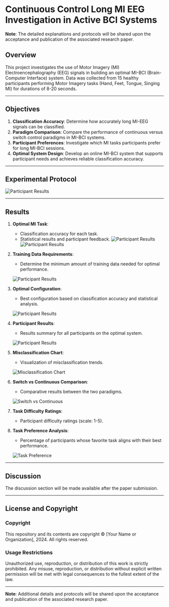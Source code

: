 # Continuous Control Long MI EEG Investigation in Active BCI Systems
**Note**: The detailed explanations and protocols will be shared upon the acceptance and publication of the associated research paper.

## Overview
This project investigates the use of Motor Imagery (MI) Electroencephalography (EEG) signals in building an optimal MI-BCI (Brain-Computer Interface) system. Data was collected from 15 healthy participants performing Motor Imagery tasks (Hand, Feet, Tongue, Singing MI) for durations of 8-20 seconds. 


---

## Objectives

1. **Classification Accuracy**: Determine how accurately long MI-EEG signals can be classified.
2. **Paradigm Comparison**: Compare the performance of continuous versus switch control paradigms in MI-BCI systems.
3. **Participant Preferences**: Investigate which MI tasks participants prefer for long MI-BCI sessions.
4. **Optimal System Design**: Develop an online MI-BCI system that supports participant needs and achieves reliable classification accuracy.

---

## Experimental Protocol
![Participant Results](path/to/your/git/repo/results/participant_results.png)

---

## Results

1. **Optimal MI Task**:
   - Classification accuracy for each task.
   - Statistical results and participant feedback.
   ![Participant Results](path/to/your/git/repo/results/participant_results.png)
   ![Participant Results](path/to/your/git/repo/results/participant_results.png)

2. **Training Data Requirements**:
   - Determine the minimum amount of training data needed for optimal performance.

   ![Participant Results](path/to/your/git/repo/results/participant_results.png)

3. **Optimal Configuration**:
   - Best configuration based on classification accuracy and statistical analysis.

   ![Participant Results](path/to/your/git/repo/results/participant_results.png)

4. **Participant Results**:
   - Results summary for all participants on the optimal system.

   ![Participant Results](path/to/your/git/repo/results/participant_results.png)

5. **Misclassification Chart**:
   - Visualization of misclassification trends.

   ![Misclassification Chart](path/to/your/git/repo/results/misclassification_chart.png)

6. **Switch vs Continuous Comparison**:
   - Comparative results between the two paradigms.

   ![Switch vs Continuous](path/to/your/git/repo/results/switch_vs_continuous.png)

7. **Task Difficulty Ratings**:
   - Participant difficulty ratings (scale: 1-5).

8. **Task Preference Analysis**:
   - Percentage of participants whose favorite task aligns with their best performance.

   ![Task Preference](path/to/your/git/repo/results/task_preference.png)

---

## Discussion
The discussion section will be made available after the paper submission.

---

## License and Copyright

### Copyright
This repository and its contents are copyright © [Your Name or Organization], 2024. All rights reserved.

### Usage Restrictions
Unauthorized use, reproduction, or distribution of this work is strictly prohibited. Any misuse, reproduction, or distribution without explicit written permission will be met with legal consequences to the fullest extent of the law.

---

**Note**: Additional details and protocols will be shared upon the acceptance and publication of the associated research paper.
